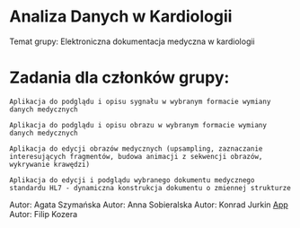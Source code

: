 # Analiza Danych w Kardiologii
Temat grupy: Elektroniczna dokumentacja medyczna w kardiologii 

# Zadania dla członków grupy:
    Aplikacja do podglądu i opisu sygnału w wybranym formacie wymiany danych medycznych

    Aplikacja do podglądu i opisu obrazu w wybranym formacie wymiany danych medycznych

    Aplikacja do edycji obrazów medycznych (upsampling, zaznaczanie interesujących fragmentów, budowa animacji z sekwencji obrazów, wykrywanie krawędzi)

    Aplikacja do edycji i podglądu wybranego dokumentu medycznego standardu HL7 - dynamiczna konstrukcja dokumentu o zmiennej strukturze

    
Autor: Agata Szymańska
Autor: Anna Sobieralska
Autor: Konrad Jurkin
[App](https://github.com/Konraods/ADK/tree/Konrad)
Autor: Filip Kozera
